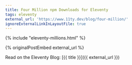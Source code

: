 ```yaml
---
title: Four Million npm Downloads for Eleventy
tags: eleventy
external_url: 'https://www.11ty.dev/blog/four-million/'
ignoreExternalLinkInLayoutFile: true
---
```

{% include "eleventy-millions.html" %}

{% originalPostEmbed external_url %}

Read on the Eleventy Blog: [{{ title }}]({{ external_url }})
